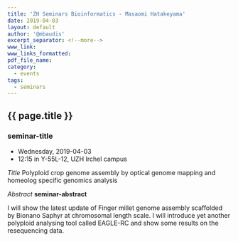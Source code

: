 ```yaml
---
title: 'ZH Seminars Bioinformatics - Masaomi Hatakeyama'
date: 2019-04-03
layout: default
author: '@mbaudis'
excerpt_separator: <!--more-->
www_link:
www_links_formatted:
pdf_file_name:
category:
  - events
tags:
  - seminars
---
```


## {{ page.title }}
### __seminar-title__

* Wednesday, 2019-04-03
* 12:15 in Y-55L-12, UZH Irchel campus

<!--more-->

*Title*
Polyploid crop genome assembly by optical genome mapping and homeolog specific genomics analysis

*Abstract* __seminar-abstract__

I will show the latest update of Finger millet genome assembly scaffolded by Bionano Saphyr at chromosomal length scale. I will introduce yet another polyploid analysing tool called EAGLE-RC and show some results on the resequencing data.
